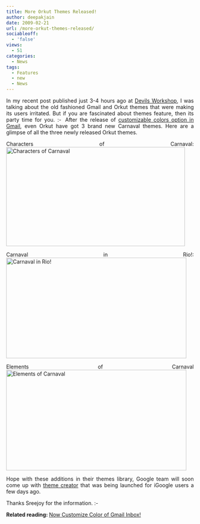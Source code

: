 ```yaml
---
title: More Orkut Themes Released!
author: deepakjain
date: 2009-02-21
url: /more-orkut-themes-released/
sociableoff:
  - 'false'
views:
  - 51
categories:
  - News
tags:
  - Features
  - new
  - News
---
```

<p align="justify">
  In my recent post published just 3-4 hours ago at <a href="http://devilsworkshop.org/now-customize-color-of-gmail-inbox-new-feature/">Devils Workshop</a>, I was talking about the old fashioned Gmail and Orkut themes that were making its users irritated. But if you are fascinated about themes feature, then its party time for you. <img src="http://devilsworkshop.org/wp-includes/images/smilies/simple-smile.png" alt=":-)" class="wp-smiley" style="height: 1em; max-height: 1em;" /> After the release of <a href="http://devilsworkshop.org/now-customize-color-of-gmail-inbox-new-feature/">customizable colors option in Gmail</a>, even Orkut have got 3 brand new Carnaval themes. Here are a glimpse of all the three newly released Orkut themes.
</p>

<p align="justify">
  Characters of Carnaval: <a href="http://cdn.devilsworkshop.org/files/2009/02/charactersofcarnaval.png"><img class="wp-image-52934" style="float: none;margin-left: auto;margin-right: auto" height="266" alt="Characters of Carnaval" src="http://cdn.devilsworkshop.org/files/2009/02/charactersofcarnaval-thumb.png" width="480" border="0" /></a>
</p>

<p align="justify">
  Carnaval in Rio!: <a href="http://cdn.devilsworkshop.org/files/2009/02/carnavalinrio.png"><img style="float: none;margin-left: auto;margin-right: auto" height="270" alt="Carnaval in Rio!" src="http://cdn.devilsworkshop.org/files/2009/02/carnavalinrio-thumb.png" width="484" border="0" /></a>
</p>

<p align="justify">
  Elements of Carnaval <a href="http://cdn.devilsworkshop.org/files/2009/02/elementsofcarnaval.png"><img style="float: none;margin-left: auto;margin-right: auto" height="270" alt="Elements of Carnaval" src="http://cdn.devilsworkshop.org/files/2009/02/elementsofcarnaval-thumb.png" width="484" border="0" /></a>
</p>

<p align="justify">
  Hope with these additions in their themes library, Google team will soon come up with <a href="http://devilsworkshop.org/most-awaited-igoogle-theme-creator-released/">theme creator</a> that was being launched for iGoogle users a few days ago.
</p>

<p align="justify">
  Thanks Sreejoy for the information. <img src="http://devilsworkshop.org/wp-includes/images/smilies/simple-smile.png" alt=":-)" class="wp-smiley" style="height: 1em; max-height: 1em;" />
</p>

<p align="justify">
  <strong>Related reading: </strong><a href="http://devilsworkshop.org/now-customize-color-of-gmail-inbox-new-feature/">Now Customize Color of Gmail Inbox!</a>
</p>
